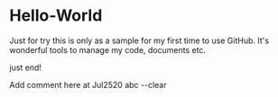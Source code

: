 # Hello-World
Just for try
this is only as a sample for my first time to use GitHub. It's wonderful tools to manage my code, documents etc.

just end!

Add comment here at Jul2520
abc
--clear
